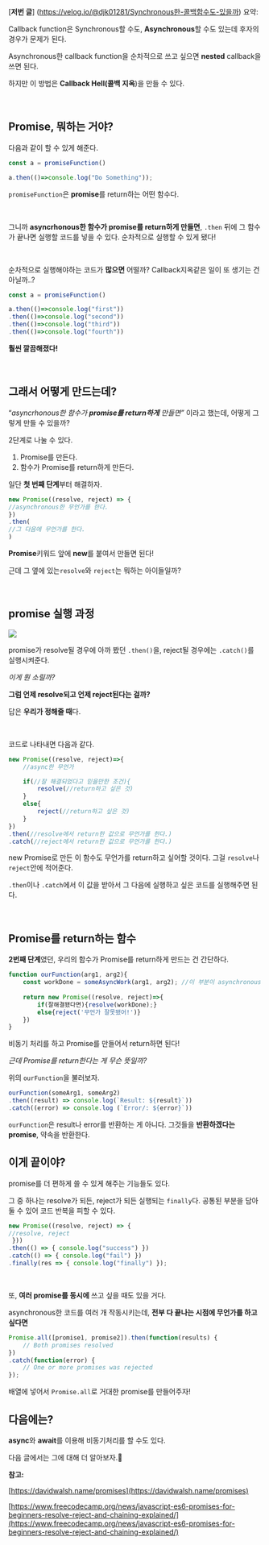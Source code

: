 [**저번 글**] (https://velog.io/@djk01281/Synchronous한-콜백함수도-있을까) 요약:

Callback function은 Synchronous할 수도, **Asynchronous**할 수도 있는데 후자의 경우가 문제가 된다.

Asynchronous한 callback function을 순차적으로 쓰고 싶으면 **nested** callback을 쓰면 된다.

하지만 이 방법은 **Callback Hell(콜백 지옥**)을 만들 수 있다.

<br>

## Promise, 뭐하는 거야?

다음과 같이 할 수 있게 해준다.

```jsx
const a = promiseFunction()

a.then(()=>console.log("Do Something"));
```

`promiseFunction`은 **promise**를 return하는 어떤 함수다.

<br>

그니까 **asyncrhonous한 함수가 promise를 return하게 만들면**, `.then` 뒤에 그 함수가 끝나면 실행할 코드를 넣을 수 있다. 순차적으로 실행할 수 있게 됐다!

<br>

순차적으로 실행해야하는 코드가 **많으면** 어떨까? Callback지옥같은 일이 또 생기는 건 아닐까..?

```jsx
const a = promiseFunction()

a.then(()=>console.log("first"))
.then(()=>console.log("second"))
.then(()=>console.log("third"))
.then(()=>console.log("fourth"))
```

**훨씬 깔끔해졌다!**

<br>

## 그래서 어떻게 만드는데?

“*asyncrhonous한 함수가 **promise를 return하게** 만들면”* 이라고 했는데, 어떻게 그렇게 만들 수 있을까?

2단계로 나눌 수 있다.
1. Promise를 만든다.
2. 함수가 Promise를 return하게 만든다.

일단 **첫 번째 단계**부터 해결하자.

```jsx
new Promise((resolve, reject) => {
//asynchronous한 무언가를 한다.
})
.then(
//그 다음에 무언가를 한다.
)
```

**Promise**키워드 앞에 **new**를 붙여서 만들면 된다!

근데 그 옆에 있는`resolve`와 `reject`는 뭐하는 아이들일까?

<br>

## promise 실행 과정

![](https://www.freecodecamp.org/news/content/images/2020/06/Ekran-Resmi-2020-06-06-12.21.27.png)

promise가 resolve될 경우에 아까 봤던 `.then()`을, reject될 경우에는 `.catch()`를 실행시켜준다.

*이게 뭔 소릴까?*

**그럼 언제 resolve되고 언제 reject된다는 걸까?** 

답은 **우리가 정해줄 때**다.

<br>

코드로 나타내면 다음과 같다.

```jsx
new Promise((resolve, reject)=>{
	//async한 무언가

	if(//잘 해결되었다고 믿을만한 조건){
		resolve(//return하고 싶은 것)
	}
	else{
		reject(//return하고 싶은 것)
	}
})
.then(//resolve에서 return한 값으로 무언가를 한다.)
.catch(//reject에서 return한 값으로 무언가를 한다.)

```

new Promise로 만든 이 함수도 무언가를 return하고 싶어할 것이다. 그걸 `resolve`나 `reject`안에 적어준다.

`.then`이나 `.catch`에서 이 값을 받아서 그 다음에 실행하고 싶은 코드를 실행해주면 된다.

<br>

## Promise를 return하는 함수

**2번째 단계**였던, 우리의 함수가 Promise를 return하게 만드는 건 간단하다.

```jsx
function ourFunction(arg1, arg2){
    const workDone = someAsyncWork(arg1, arg2); //이 부분이 asynchronous한 작업이라고 가정하자.
    
    return new Promise((resolve, reject)=>{
        if(잘해결됐다면){resolve(workDone);}
        else{reject('무언가 잘못됐어!')}
    })
}

```
비동기 처리를 하고 Promise를 만들어서 return하면 된다!

_근데 Promise를 return한다는 게 무슨 뜻일까?_

위의 `ourFunction`을 불러보자.

```jsx
ourFunction(someArg1, someArg2)
.then((result) => console.log(`Result: ${result}`))
.catch((error) => console.log (`Error/: ${error}`))
```

`ourFunction`은 result나 error를 반환하는 게 아니다.
그것들을 **반환하겠다는 promise**, 약속을 반환한다.

## 이게 끝이야?

promise를 더 편하게 쓸 수 있게 해주는 기능들도 있다. 

그 중 하나는 resolve가 되든, reject가 되든 실행되는 `finally`다. 공통된 부분을 담아둘 수 있어 코드 반복을 피할 수 있다.

```jsx
new Promise((resolve, reject) => { 
//resolve, reject
 }))
.then(() => { console.log("success") })
.catch(() => { console.log("fail") })
.finally(res => { console.log("finally") });
```

<br>

또, **여러 promise를 동시에** 쓰고 싶을 때도 있을 거다. 

asynchronous한 코드를 여러 개 작동시키는데, **전부 다 끝나는 시점에 무언가를 하고 싶다면** 

```jsx
Promise.all([promise1, promise2]).then(function(results) {
	// Both promises resolved
})
.catch(function(error) {
	// One or more promises was rejected
});
```

배열에 넣어서 `Promise.all`로 거대한 promise를 만들어주자!

## 다음에는?

**async**와 **await**를 이용해 비동기처리를 할 수도 있다. 

다음 글에서는 그에 대해 더 알아보자.🍰

**참고:**

[https://davidwalsh.name/promises](https://davidwalsh.name/promises)

[https://www.freecodecamp.org/news/javascript-es6-promises-for-beginners-resolve-reject-and-chaining-explained/](https://www.freecodecamp.org/news/javascript-es6-promises-for-beginners-resolve-reject-and-chaining-explained/)
